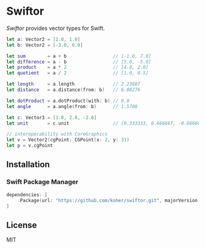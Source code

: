# Swiftor

*Swiftor* provides vector types for Swift.

```swift
let a: Vector2 = [2.0, 1.0]
let b: Vector2 = [-3.0, 6.0]

let sum        = a + b                 // [-1.0, 7.0]
let difference = a - b                 // [5.0, -5.0]
let product    = a * 2                 // [4.0, 2.0]
let quotient   = a / 2                 // [1.0, 0.5]

let length     = a.length              // 2.23607
let distance   = a.distance(from: b)   // 6.08276

let dotProduct = a.dotProduct(with: b) // 0.0
let angle      = a.angle(from: b)      // 1.5708

let c: Vector3 = [1.0, 2.0, -2.0]
let unit       = c.unit                // [0.333333, 0.666667, -0.666667]

// interoperability with CoreGraphics
let v = Vector2(cgPoint: CGPoint(x: 2, y: 3))
let p = v.cgPoint
```

## Installation

### Swift Package Manager

```swift
dependencies: [
    .Package(url: "https://github.com/koher/swiftor.git", majorVersion: 0),
]
```

## License

MIT
